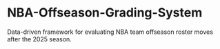 # NBA-Offseason-Grading-System
Data-driven framework for evaluating NBA team offseason roster moves after the 2025 season.
